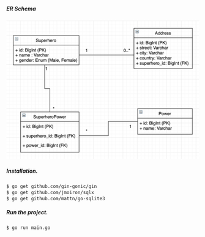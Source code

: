 ##### ER Schema

![ER Schema](erd.png)

##### Installation.

```
$ go get github.com/gin-gonic/gin
$ go get github.com/jmoiron/sqlx
$ go get github.com/mattn/go-sqlite3
```

##### Run the project.

```
$ go run main.go
```
